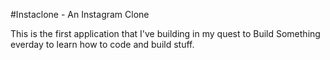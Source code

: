 #Instaclone - An Instagram Clone

This is the first application that I've building in my quest to Build Something everday to learn how to code and build stuff.
